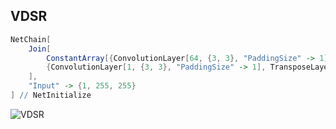 


## VDSR

```Mathematica
NetChain[
	Join[
		ConstantArray[{ConvolutionLayer[64, {3, 3}, "PaddingSize" -> 1], Ramp}, 19],
		{ConvolutionLayer[1, {3, 3}, "PaddingSize" -> 1], TransposeLayer[{1<->3, 1<->2}]}
	],
	"Input" -> {1, 255, 255}
] // NetInitialize
```


![VDSR](https://i.loli.net/2018/08/14/5b72a23d4e60b.png)